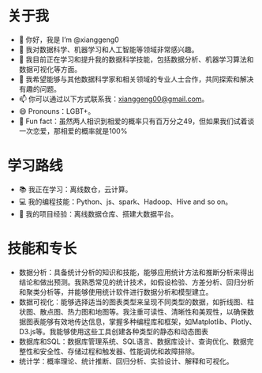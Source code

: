 # 关于我
- 👋 你好，我是 I’m @xianggeng0
- 👀 我对数据科学、机器学习和人工智能等领域非常感兴趣。
- 🌱 我目前正在学习和提升我的数据科学技能，包括数据分析、机器学习算法和数据可视化等方面。
- 💞️ 我希望能够与其他数据科学家和相关领域的专业人士合作，共同探索和解决有趣的问题。
- 📫 你可以通过以下方式联系我：xianggeng00@gmail.com。
- 😄 Pronouns：LGBT+。
- 🎯 Fun fact：虽然两人相识到相爱的概率只有百万分之49，但如果我们试着谈一次恋爱，那相爱的概率就是100%

# 学习路线

- 📚 我正在学习：离线数仓，云计算。
- 💻 我的编程技能：Python、js、spark、Hadoop、Hive and so on。
- 🧪 我的项目经验：离线数据仓库、搭建大数据平台。

# 技能和专长

- 数据分析：具备统计分析的知识和技能，能够应用统计方法和推断分析来得出结论和做出预测。我熟悉常见的统计技术，如假设检验、方差分析、回归分析和聚类分析等，并能够使用统计软件进行数据分析和模型建立。
- 数据可视化：能够选择适当的图表类型来呈现不同类型的数据，如折线图、柱状图、散点图、热力图和地图等。我注重可读性、清晰性和美观性，以确保数据图表能够有效地传达信息，掌握多种编程库和框架，如Matplotlib、Plotly、D3.js等。我能够使用这些工具创建各种类型的静态和动态图表
- 数据库和SQL：数据库管理系统、SQL语言、数据库设计、查询优化、数据完整性和安全性、存储过程和触发器、性能调优和故障排除。
- 统计学：概率理论、统计推断、回归分析、实验设计、解释和可视化。
